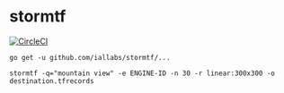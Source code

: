 # stormtf

[![CircleCI](https://circleci.com/gh/medtune/stormtf.svg?style=svg)](https://circleci.com/gh/medtune/stormtf)

`go get -u github.com/iallabs/stormtf/...`

`stormtf -q="mountain view" -e ENGINE-ID -n 30 -r linear:300x300 -o destination.tfrecords`

